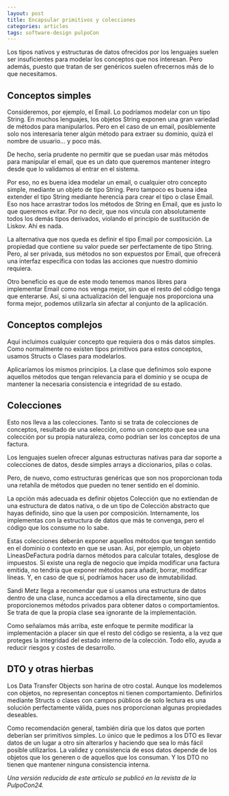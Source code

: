 ```yaml
---
layout: post
title: Encapsular primitivos y colecciones
categories: articles
tags: software-design pulpoCon
---
```


Los tipos nativos y estructuras de datos ofrecidos por los lenguajes suelen ser insuficientes para modelar los conceptos que nos interesan. Pero además, puesto que tratan de ser genéricos suelen ofrecernos más de lo que necesitamos.

## Conceptos simples

Consideremos, por ejemplo, el Email. Lo podríamos modelar con un tipo String. En muchos lenguajes, los objetos String exponen una gran variedad de métodos para manipularlos. Pero en el caso de un email, posiblemente solo nos interesaría tener algún método para extraer su dominio, quizá el nombre de usuario... y poco más.

De hecho, sería prudente no permitir que se puedan usar más métodos para manipular el email, que es un dato que queremos mantener íntegro desde que lo validamos al entrar en el sistema.

Por eso, no es buena idea modelar un email, o cualquier otro concepto simple, mediante un objeto de tipo String. Pero tampoco es buena idea extender el tipo String mediante herencia para crear el tipo o clase Email. Eso nos hace arrastrar todos los métodos de String en Email, que es justo lo que queremos evitar. Por no decir, que nos vincula con absolutamente todos los demás tipos derivados, violando el principio de sustitución de Liskov. Ahí es nada.

La alternativa que nos queda es definir el tipo Email por composición. La propiedad que contiene su valor puede ser perfectamente de tipo String. Pero, al ser privada, sus métodos no son expuestos por Email, que ofrecerá una interfaz específica con todas las acciones que nuestro dominio requiera.

Otro beneficio es que de este modo tenemos manos libres para implementar Email como nos venga mejor, sin que el resto del código tenga que enterarse. Así, si una actualización del lenguaje nos proporciona una forma mejor, podemos utilizarla sin afectar al conjunto de la aplicación.

## Conceptos complejos

Aquí incluimos cualquier concepto que requiera dos o más datos simples. Como normalmente no existen tipos primitivos para estos conceptos, usamos Structs o Clases para modelarlos.

Aplicaríamos los mismos principios. La clase que definimos solo expone aquellos métodos que tengan relevancia para el dominio y se ocupa de mantener la necesaria consistencia e integridad de su estado.

## Colecciones

Esto nos lleva a las colecciones. Tanto si se trata de colecciones de conceptos, resultado de una selección, como un concepto que sea una colección por su propia naturaleza, como podrían ser los conceptos de una factura.

Los lenguajes suelen ofrecer algunas estructuras nativas para dar soporte a colecciones de datos, desde simples arrays a diccionarios, pilas o colas.

Pero, de nuevo, como estructuras genéricas que son nos proporcionan toda una retahíla de métodos que pueden no tener sentido en el dominio. 

La opción más adecuada es definir objetos Colección que no extiendan de una estructura de datos nativa, o de un tipo de Colección abstracto que hayas definido, sino que la usen por composición. Internamente, los implementas con la estructura de datos que más te convenga, pero el código que los consume no lo sabe.

Estas colecciones deberán exponer aquellos métodos que tengan sentido en el dominio o contexto en que se usan. Así, por ejemplo, un objeto LineasDeFactura podría darnos métodos para calcular totales, desglose de impuestos. Si existe una regla de negocio que impida modificar una factura emitida, no tendría que exponer métodos para añadir, borrar, modificar líneas. Y, en caso de que sí, podríamos hacer uso de inmutabilidad.

Sandi Metz llega a recomendar que si usamos una estructura de datos dentro de una clase, nunca accedamos a ella directamente, sino que proporcionemos métodos privados para obtener datos o comportamientos. Se trata de que la propia clase sea ignorante de la implementación.

Como señalamos más arriba, este enfoque te permite modificar la implementación a placer sin que el resto del código se resienta, a la vez que proteges la integridad del estado interno de la colección. Todo ello, ayuda a reducir riesgos y costes de desarrollo.

## DTO y otras hierbas

Los Data Transfer Objects son harina de otro costal. Aunque los modelemos con objetos, no representan conceptos ni tienen comportamiento. Definirlos mediante Structs o clases con campos públicos de solo lectura es una solución perfectamente válida, pues nos proporcionan algunas propiedades deseables.

Como recomendación general, también diría que los datos que porten deberían ser primitivos simples. Lo único que le pedimos a los DTO es llevar datos de un lugar a otro sin alterarlos y haciendo que sea lo más fácil posible utilizarlos. La validez y consistencia de esos datos depende de los objetos que los generen o de aquellos que los consuman. Y los DTO no tienen que mantener ninguna consistencia interna.

_Una versión reducida de este artículo se publicó en la revista de la PulpoCon24._

